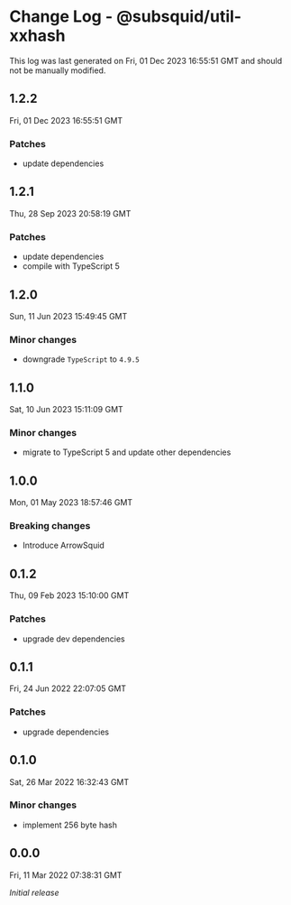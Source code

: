 # Change Log - @subsquid/util-xxhash

This log was last generated on Fri, 01 Dec 2023 16:55:51 GMT and should not be manually modified.

## 1.2.2
Fri, 01 Dec 2023 16:55:51 GMT

### Patches

- update dependencies

## 1.2.1
Thu, 28 Sep 2023 20:58:19 GMT

### Patches

- update dependencies
- compile with TypeScript 5

## 1.2.0
Sun, 11 Jun 2023 15:49:45 GMT

### Minor changes

- downgrade `TypeScript` to `4.9.5`

## 1.1.0
Sat, 10 Jun 2023 15:11:09 GMT

### Minor changes

- migrate to TypeScript 5 and update other dependencies

## 1.0.0
Mon, 01 May 2023 18:57:46 GMT

### Breaking changes

- Introduce ArrowSquid

## 0.1.2
Thu, 09 Feb 2023 15:10:00 GMT

### Patches

- upgrade dev dependencies

## 0.1.1
Fri, 24 Jun 2022 22:07:05 GMT

### Patches

- upgrade dependencies

## 0.1.0
Sat, 26 Mar 2022 16:32:43 GMT

### Minor changes

- implement 256 byte hash

## 0.0.0
Fri, 11 Mar 2022 07:38:31 GMT

_Initial release_

